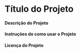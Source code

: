 # Título do Projeto

#### Descrição do Projeto
#### Instruções de como usar o Projeto
#### Licença do Projeto
